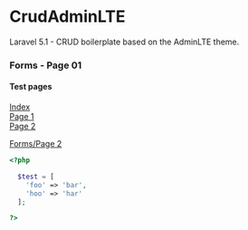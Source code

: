 # CrudAdminLTE

Laravel 5.1 - CRUD boilerplate based on the AdminLTE theme.

### Forms - Page 01

#### Test pages

[Index](README.md)<br>
[Page 1](page01.md)<br>
[Page 2](page02.md)<br>

[Forms/Page 2](forms/page01.md)

```php
<?php

  $test = [
    'foo' => 'bar',
    'hoo' => 'har'
  ];

?>
```
